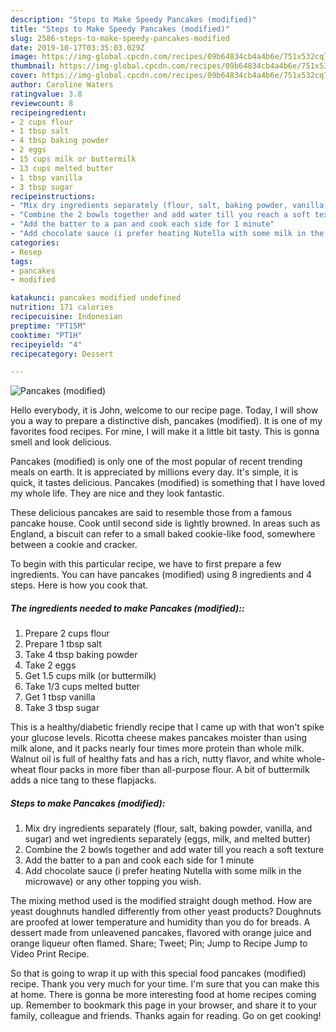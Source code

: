 ```yaml
---
description: "Steps to Make Speedy Pancakes (modified)"
title: "Steps to Make Speedy Pancakes (modified)"
slug: 2586-steps-to-make-speedy-pancakes-modified
date: 2019-10-17T03:35:03.029Z
image: https://img-global.cpcdn.com/recipes/09b64834cb4a4b6e/751x532cq70/pancakes-modified-recipe-main-photo.jpg
thumbnail: https://img-global.cpcdn.com/recipes/09b64834cb4a4b6e/751x532cq70/pancakes-modified-recipe-main-photo.jpg
cover: https://img-global.cpcdn.com/recipes/09b64834cb4a4b6e/751x532cq70/pancakes-modified-recipe-main-photo.jpg
author: Caroline Waters
ratingvalue: 3.8
reviewcount: 8
recipeingredient:
- 2 cups flour
- 1 tbsp salt
- 4 tbsp baking powder
- 2 eggs
- 15 cups milk or buttermilk
- 13 cups melted butter
- 1 tbsp vanilla
- 3 tbsp sugar
recipeinstructions:
- "Mix dry ingredients separately (flour, salt, baking powder, vanilla, and sugar) and wet ingredients separately (eggs, milk, and melted butter)"
- "Combine the 2 bowls together and add water till you reach a soft texture"
- "Add the batter to a pan and cook each side for 1 minute"
- "Add chocolate sauce (i prefer heating Nutella with some milk in the microwave) or any other topping you wish."
categories:
- Resep
tags:
- pancakes
- modified

katakunci: pancakes modified undefined
nutrition: 171 calories
recipecuisine: Indonesian
preptime: "PT15M"
cooktime: "PT1H"
recipeyield: "4"
recipecategory: Dessert

---
```



![Pancakes (modified)](https://img-global.cpcdn.com/recipes/09b64834cb4a4b6e/751x532cq70/pancakes-modified-recipe-main-photo.jpg)

Hello everybody, it is John, welcome to our recipe page. Today, I will show you a way to prepare a distinctive dish, pancakes (modified). It is one of my favorites food recipes. For mine, I will make it a little bit tasty. This is gonna smell and look delicious.

Pancakes (modified) is only one of the most popular of recent trending meals on earth. It is appreciated by millions every day. It's simple, it is quick, it tastes delicious. Pancakes (modified) is something that I have loved my whole life. They are nice and they look fantastic.

These delicious pancakes are said to resemble those from a famous pancake house. Cook until second side is lightly browned. In areas such as England, a biscuit can refer to a small baked cookie-like food, somewhere between a cookie and cracker.


To begin with this particular recipe, we have to first prepare a few ingredients. You can have pancakes (modified) using 8 ingredients and 4 steps. Here is how you cook that.

##### The ingredients needed to make Pancakes (modified)::

1. Prepare 2 cups flour
1. Prepare 1 tbsp salt
1. Take 4 tbsp baking powder
1. Take 2 eggs
1. Get 1.5 cups milk (or buttermilk)
1. Take 1/3 cups melted butter
1. Get 1 tbsp vanilla
1. Take 3 tbsp sugar


This is a healthy/diabetic friendly recipe that I came up with that won&#39;t spike your glucose levels. Ricotta cheese makes pancakes moister than using milk alone, and it packs nearly four times more protein than whole milk. Walnut oil is full of healthy fats and has a rich, nutty flavor, and white whole-wheat flour packs in more fiber than all-purpose flour. A bit of buttermilk adds a nice tang to these flapjacks. 

##### Steps to make Pancakes (modified):

1. Mix dry ingredients separately (flour, salt, baking powder, vanilla, and sugar) and wet ingredients separately (eggs, milk, and melted butter)
1. Combine the 2 bowls together and add water till you reach a soft texture
1. Add the batter to a pan and cook each side for 1 minute
1. Add chocolate sauce (i prefer heating Nutella with some milk in the microwave) or any other topping you wish.


The mixing method used is the modified straight dough method. How are yeast doughnuts handled differently from other yeast products? Doughnuts are proofed at lower temperature and humidity than you do for breads. A dessert made from unleavened pancakes, flavored with orange juice and orange liqueur often flamed. Share; Tweet; Pin; Jump to Recipe Jump to Video Print Recipe. 

So that is going to wrap it up with this special food pancakes (modified) recipe. Thank you very much for your time. I'm sure that you can make this at home. There is gonna be more interesting food at home recipes coming up. Remember to bookmark this page in your browser, and share it to your family, colleague and friends. Thanks again for reading. Go on get cooking!
